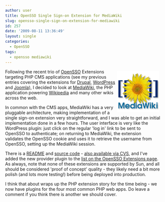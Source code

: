```yaml
---
author: user
title: OpenSSO Single Sign-on Extension for MediaWiki
slug: opensso-single-sign-on-extension-for-mediawiki
id: 257
date: '2009-08-11 13:36:49'
layout: single
categories:
  - OpenSSO
tags:
  - opensso mediawiki
---
```


<span style="margin: 5px; float: right;">[![](images/Wiki.png)](https://opensso.dev.java.net/public/extensions/#authnproviders)</span>

Following the recent trio of [OpenSSO](http://opensso.org/) Extensions targeting PHP CMS applications (see my previous entries covering the extensions for [Drupal](http://blog.superpat.com/2009/07/25/opensso-single-sign-on-module-for-drupal/), [WordPress](http://blog.superpat.com/2009/07/27/opensso-single-sign-on-plugin-for-wordpress/) and [Joomla](http://blog.superpat.com/2009/08/01/opensso-single-sign-on-plugin-for-joomla/)), I decided to look at [MediaWiki](http://www.mediawiki.org/), the PHP application powering [Wikipedia](http://en.wikipedia.org/) and many other wikis across the web.

In common with the CMS apps, MediaWiki has a very pluggable architecture, making implementation of a single sign-on extension very straightforward, and I was able to get an initial implementation done in a few hours. The user interface is very like the WordPress plugin: just click on the regular 'log in' link to be sent to OpenSSO to authenticate; on returning to MediaWiki, the extension validates the OpenSSO cookie and uses it to retrieve the username from OpenSSO, setting up the MediaWiki session.

There is a [README](https://opensso.dev.java.net/source/browse/opensso/extensions/mediawikiextension/README.txt?view=markup) and [source code](https://opensso.dev.java.net/source/browse/opensso/extensions/mediawikiextension/) - [also available via CVS](https://opensso.dev.java.net/public/about/faqcenter/faqgetstart.html#checkout), and I've added the new provider plugin to the [list on the OpenSSO Extensions page](https://opensso.dev.java.net/public/extensions/#authnproviders). As always, note that none of these extensions are supported by Sun, and all should be considered 'proof of concept' quality - they likely need a bit more polish (and lots more testing!) before being deployed into production.

I think that about wraps up the PHP extension story for the time being - we now have plugins for the four most common PHP web apps. Do leave a comment if you think there is another we should cover.